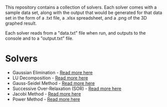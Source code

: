 This repository contains a collection of solvers. Each solver comes with a sample data set, along with the output that would be generated for that data set in the form of a .txt file, a .xlsx spreadsheet, and a .png of the 3D graphed result.

Each solver reads from a "data.txt" file when run, and outputs to the console and to a "output.txt" file.

Solvers
==================================================================
- Gaussian Elimination - [Read more here](https://en.wikipedia.org/wiki/Gaussian_elimination)
- LU Decomposition - [Read more here](https://en.wikipedia.org/wiki/LU_decomposition)
- Gauss-Seidel Method - [Read more here](https://en.wikipedia.org/wiki/Gauss%E2%80%93Seidel_method)
- Successive Over-Relaxation (SOR) - [Read more here](https://en.wikipedia.org/wiki/Successive_over-relaxation)
- Jacobi Method - [Read more here](https://en.wikipedia.org/wiki/Jacobi_method)
- Power Method - [Read more here](https://en.wikipedia.org/wiki/Power_iteration)

